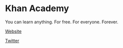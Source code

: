 # Khan Academy

You can learn anything. For free. For everyone. Forever.

[Website](https://www.khanacademy.org/computing/?developerstash)

[Twitter](https://twitter.com/khanacademy)
